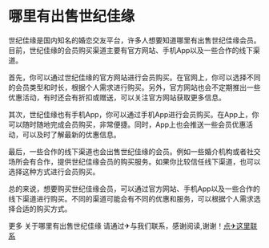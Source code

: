 # 哪里有出售世纪佳缘

世纪佳缘是国内知名的婚恋交友平台，许多人想要知道哪里有出售世纪佳缘会员。目前，世纪佳缘的会员购买渠道主要有官方网站、手机App以及一些合作的线下渠道。

首先，你可以通过世纪佳缘的官方网站进行会员购买。在官网上，你可以选择不同的会员类型和时长，根据个人需求进行购买。另外，官方网站也会不定期推出一些优惠活动，有时还会有折扣或赠送，可以关注官方网站获取更多信息。

其次，世纪佳缘也有手机App，你可以通过手机App进行会员购买。在App上，你可以随时随地完成会员购买，非常便捷。同时，App上也会推送一些会员优惠活动，可以及时了解最新的优惠信息。

最后，一些合作的线下渠道也会出售世纪佳缘的会员。例如一些婚介机构或者社交场所会有合作，提供世纪佳缘会员的购买服务。如果你比较信任线下渠道，也可以选择这种方式进行会员购买。

总的来说，想要购买世纪佳缘会员，可以通过官方网站、手机App以及一些合作的线下渠道进行购买。不同的渠道可能会有不同的优惠和服务，可以根据个人需求选择合适的购买方式。

更多 关于哪里有出售世纪佳缘 请通过✈与我们联系，感谢阅读,谢谢！[点✈这里联系](https://add.k02.cc)